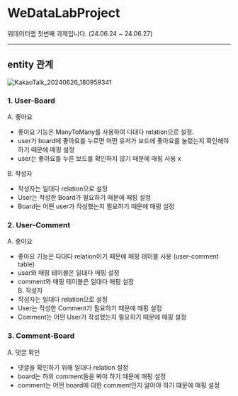 # WeDataLabProject
위데이터랩 첫번째 과제입니다. (24.06.24 ~ 24.06.27)

---
## entity 관계
![KakaoTalk_20240626_180959341](https://github.com/jun23314/WeDataLabProject/assets/116951160/22a32b71-6f28-451e-aa9b-c849e24e730e)

### 1. User-Board
A. 좋아요   
- 좋아요 기능은 ManyToMany를 사용하여 다대다 relation으로 설정.
- user가 board에 좋아요를 누르면 어떤 유저가 보드에 좋아요를 눌렀는지 확인해야 하기 때문에 매핑 설정
- user는 좋아요를 누른 보드를 확인하지 않기 때문에 매핑 사용 x  

B. 작성자
- 작성자는 일대다 relation으로 설정
- User는 작성한 Board가 필요하기 때문에 매핑 설정
- Board는 어떤 user가 작성했는지 필요하기 때문에 매핑 설정 

### 2. User-Comment
A. 좋아요   
- 좋아요 기능은 다대다 relation이기 때문에 매핑 테이블 사용 (user-comment table)
- user와 매핑 테이블은 일대다 매핑 설정
- comment와 매핑 테이블은 일대다 매핑 설정   
B. 작성자
- 작성자는 일대다 relation으로 설정
- User는 작성한 Comment가 필요하기 때문에 매핑 설정
- Comment는 어떤 User가 작성했는지 필요하기 때문에 매핑 설정   

### 3. Comment-Board
A. 댓글 확인   
- 댓글을 확인하기 위해 일대다 relation 설정
- board는 하위 comment들을 봐야 하기 때문에 매핑 설정
- comment는 어떤 board에 대한 comment인지 알아야 하기 떄문에 매핑 설정
